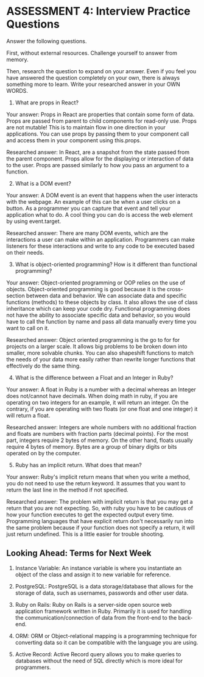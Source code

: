 # ASSESSMENT 4: Interview Practice Questions

Answer the following questions.

First, without external resources. Challenge yourself to answer from memory.

Then, research the question to expand on your answer. Even if you feel you have answered the question completely on your own, there is always something more to learn. Write your researched answer in your OWN WORDS.  

1. What are props in React?

  Your answer: Props in React are properties that contain some form of data. Props are passed from parent to child components for read-only use. Props are not mutable! This is to maintain flow in one direction in your applications. You can use props by passing them to your component call and access them in your component using this.props.<propName>

  Researched answer: In React, are a snapshot from the state passed from the parent component. Props allow for the displaying or interaction of data to the user. Props are passed similarly to how you pass an argument to a function.

2. What is a DOM event?

  Your answer: A DOM event is an event that happens when the user interacts with the webpage. An example of this can be when a user clicks on a button. As a programmer you can capture that event and tell your application what to do. A cool thing you can do is access the web element by using event.target.

  Researched answer: There are many DOM events, which are the interactions a user can make within an application. Programmers can make listeners for these interactions and write to any code to be executed based on their needs.

3. What is object-oriented programming? How is it different than functional programming?

  Your answer: Object-oriented programming or OOP relies on the use of objects. Object-oriented programming is good because it is the cross-section between data and behavior. We can associate data and specific functions (methods) to these objects by class. It also allows the use of class inheritance which can keep your code dry. Functional programming does not have the ability to associate specific data and behavior, so you would have to call the function by name and pass all data manually every time you want to call on it.

  Researched answer: Object oriented programming is the go to for for projects on a larger scale. It allows big problems to be broken down into smaller, more solvable chunks. You can also shapeshift functions to match the needs of your data more easily rather than rewrite longer functions that effectively do the same thing.

4. What is the difference between a Float and an Integer in Ruby?

  Your answer: A float in Ruby is a number with a decimal whereas an Integer does not/cannot have decimals. When doing math in ruby, if you are operating on two integers for an example, it will return an integer. On the contrary, if you are operating with two floats (or one float and one integer) it will return a float.

  Researched answer: Integers are whole numbers with no additional fraction and floats are numbers with fraction parts (decimal points). For the most part, integers require 2 bytes of memory. On the other hand, floats usually require 4 bytes of memory. Bytes are a group of binary digits or bits operated on by the computer.

5. Ruby has an implicit return. What does that mean?

  Your answer: Ruby's implicit return means that when you write a method, you do not need to use the return keyword. It assumes that you want to return the last line in the method if not specified.

  Researched answer: The problem with implicit return is that you may get a return that you are not expecting. So, with ruby you have to be cautious of how your function executes to get the expected output every time. Programming languages that have explicit return don't necessarily run into the same problem because if your function does not specify a return, it will just return undefined. This is a little easier for trouble shooting.

## Looking Ahead: Terms for Next Week

1. Instance Variable: An instance variable is where you instantiate an object of the class and assign it to new variable for reference.

2. PostgreSQL: PostgreSQL is a data storage/database that allows for the storage of data, such as usernames, passwords and other user data.

3. Ruby on Rails: Ruby on Rails is a server-side open source web application framework written in Ruby. Primarily it is used for handling the communication/connection of data from the front-end to the back-end.

4. ORM: ORM or Object-relational mapping is a programming technique for converting data so it can be compatible with the language you are using.

5. Active Record: Active Record query allows you to make queries to databases without the need of SQL directly which is more ideal for programmers.
